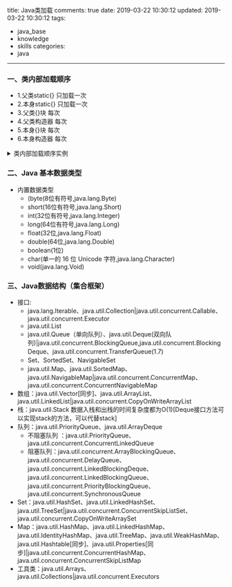 title: Java类加载
comments: true
date: 2019-03-22 10:30:12
updated: 2019-03-22 10:30:12
tags:
  - java_base
  - knowledge
  - skills
categories:
  - java
---

### 一、类内部加载顺序
- 1.父类static{} 只加载一次
- 2.本身static{} 只加载一次
- 3.父类{}块 每次
- 4.父类构造器 每次
- 5.本身{}块 每次
- 6.本身构造器 每次

<details>
  <summary>类内部加载顺序实例</summary>
  <a href='https://github.com/xuegangliu/javaBasic/tree/master/jbs-problem/src/main/java/com/lxg/problem/clazz/v1' target="_blank">代码链接</a>
  <br/>
  <code>
    package com.lxg.problem.clazz.v1;
    
    /**************************
     *  Aa
     * @author xuegangliu
     *  2019/3/22 14:06
     ***************************/
    public interface Aa {
    
        String VERSION="v1.0.0";
    
        /**
         * say
         */
        void say();
    
        /**
         * main
         * @param args
         */
        static void main(String[] args) {
            System.out.println("interface Aa main()");
        }
    }
    
    package com.lxg.problem.clazz.v1;

    /**************************
     *  Bb
     * @author xuegangliu
     *  2019/3/22 14:06
     ***************************/
    public class Bb {
        private static String name="Bb static prop name";
        private String name1;
    
        static {
            System.out.println("Bb static{}");
        }
    
        {
            System.out.println("Bb {}");
        }
    
        public Bb(){
            System.out.println("Bb()");
        }
    
        public Bb(String name1){
            this.name1=name1;
            System.out.println("Bb(String name1)");
        }
    
        public void talk(){
            System.out.println("b.talk(){}");
        }
    
        public static void main(String[] args) {
            System.out.println("----------Bb main()");
            Bb t=new Bb();
            System.out.println(t.name1);
            t.talk();
        }
    }

    package com.lxg.problem.clazz.v1;
    
    
    /**************************
     *  Cc
     * @author xuegangliu
     *  2019/3/22 14:06
     ***************************/
    public  class Cc extends Bb implements Aa {
    
        private static String name = "Cc";
    
        private String name1="c";
    
        static {
            System.out.println("Cc static{}"+VERSION);
        }
    
        {
            System.out.println("Cc {}");
        }
    
        public Cc(){
            System.out.println("Cc()");
        }
    
        public Cc(String name1){
            this.name1=name1;
            System.out.println("Cc(String name1)");
        }
    
        public static void ok(){
            System.out.println("Cc static Cc.ok()");
        }
    
        @Override
        public void say() {
            System.out.println("c.say()");
        }
    
        @Override
        public void talk(){
            super.talk();
            System.out.println("c.talk(){}");
        }
    
        public static void main(String[] args) {
            // 1.父类的static{}只加载一次     Bb static{}
            // 2.当前类的static{}只加载一次   Cc static{}v1.0.0
            // 3.当前方法           -----Cc main()
            System.out.println("===============Cc main()");
    
            // 4.父类 {}块          Bb {}
            // 5.父类 构造器         Bb()
            // 6.当前类 {}块         Cc {}
            // 7.当前类 构造器       Cc()
            Cc c=new Cc();
            System.out.println(c.name1);
            c.say();
            c.talk();
            System.out.println("===============");
            Cc c1=new Cc();
        }
    }


  </code>
</details>

### 二、Java 基本数据类型
- 内置数据类型
    - (byte(8位有符号,java.lang.Byte)
    - short(16位有符号,java.lang.Short)
    - int(32位有符号,java.lang.Integer)
    - long(64位有符号,java.lang.Long)
    - float(32位,java.lang.Float)
    - double(64位,java.lang.Double)
    - boolean(1位)
    - char(单一的 16 位 Unicode 字符,java.lang.Character)
    - void(java.lang.Void)

### 三、Java数据结构（集合框架）
- 接口:
    - java.lang.Iterable、java.util.Collection|java.util.concurrent.Callable、java.util.concurrent.Executor
    - java.util.List
    - java.util.Queue（单向队列）、java.util.Deque(双向队列)|java.util.concurrent.BlockingQueue,java.util.concurrent.BlockingDeque、java.util.concurrent.TransferQueue(1.7)
    - Set、SortedSet、NavigableSet
    - java.util.Map、java.util.SortedMap、java.util.NavigableMap|java.util.concurrent.ConcurrentMap、java.util.concurrent.ConcurrentNavigableMap
- 数组：java.util.Vector[同步]、java.util.ArrayList、java.util.LinkedList|java.util.concurrent.CopyOnWriteArrayList
- 栈：java.util.Stack 数据入栈和出栈的时间复杂度都为O(1)[Deque接口方法可以实现stack的方法，可以代替stack]
- 队列：java.util.PriorityQueue、java.util.ArrayDeque
    - 不阻塞队列 ：java.util.PriorityQueue、java.util.concurrent.ConcurrentLinkedQueue
    - 阻塞队列：java.util.concurrent.ArrayBlockingQueue、java.util.concurrent.DelayQueue、java.util.concurrent.LinkedBlockingDeque、java.util.concurrent.LinkedBlockingQueue、java.util.concurrent.PriorityBlockingQueue、java.util.concurrent.SynchronousQueue
- Set：java.util.HashSet、java.util.LinkedHashSet、java.util.TreeSet|java.util.concurrent.ConcurrentSkipListSet、java.util.concurrent.CopyOnWriteArraySet
- Map：java.util.HashMap、java.util.LinkedHashMap、java.util.IdentityHashMap、java.util.TreeMap、java.util.WeakHashMap、java.util.Hashtable[同步]、java.util.Properties[同步]|java.util.concurrent.ConcurrentHashMap、java.util.concurrent.ConcurrentSkipListMap
- 工具类：java.util.Arrays、java.util.Collections|java.util.concurrent.Executors